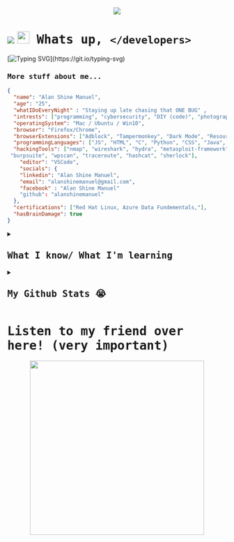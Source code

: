 # <p align="center"><img src="https://raw.githubusercontent.com/T3M1N4L/T3M1N4L/main/Group%201AlanX.png"/></p>

# <img src="https://readme-typing-svg.herokuapp.com?font=Source+Code+Pro&duration=3000&pause=20&color=00F7AE&multiline=true&random=false&width=450&height=75&separator=%3C&lines=%2F%2F+Hello+World%3Cconsole.log(%22Hello%2C+World!%22);"/> <samp><img src="https://media.giphy.com/media/hvRJCLFzcasrR4ia7z/giphy.gif" width="28px" height="28px"> Whats up, `</developers>`</samp> 
[![Typing SVG](https://readme-typing-svg.herokuapp.com?font=Fira+Code&size=42&duration=3000&pause=1000&color=94F7CC&random=false&width=1200&height=100&lines=Hey%2C+I'm+Alan+Shine+Manuel;I'm+a+software+developer%3F;I+like+Python%2C+C%2C+Java%2C+and+being+lazy;I+have+a+passion+for+cybersecurity;Check+out+my+repos!+I+hope+you+like+them!)](https://git.io/typing-svg)

### <samp>More stuff about me...</samp>
```JSON
{
  "name": "Alan Shine Manuel",
  "age": "25",
  "whatIDoEveryNight" : "Staying up late chasing that ONE BUG" ,
  "intrests": ["programming", "cybersecurity", "DIY (code)", "photography", "Linux"],
  "operatingSystem": "Mac / Ubuntu / Win10",
  "browser": "Firefox/Chrome",
  "browserExtensions": ["Adblock", "Tampermonkey", "Dark Mode", "ResourcesSaver", "Vencord"],
  "programmingLanguages": ["JS", "HTML", "C", "Python", "CSS", "Java", "C++"],
  "hackingTools": ["nmap", "wireshark", "hydra", "metasploit-framework", "aircrack-ng", "john",
 "burpsuite", "wpscan", "traceroute", "hashcat", "sherlock"],
    "editor": "VSCode",
    "socials": {
    "linkedin": "Alan Shine Manuel",
    "email": "alanshinemanuel@gmail.com",
    "facebook" : "Alan Shine Manuel"
    "github": "alanshinemanuel"
  },
  "certifications": ["Red Hat Linux, Azure Data Fundementals,"],
  "hasBrainDamage": true
}
```
<details>
  <summary><h2><samp>What I know/ What I'm learning</samp></h2></summary>
<p  align="center">
<a  href="">
<img  src="https://skillicons.dev/icons?i=html,js,css,solidity,stackoverflow,raspberrypi,py,powershell,php,ps,nodejs,mongodb,linux,md,linkedin,jquery,java,gmail,github,git,codepen,c,cpp,bash&theme=dark&perline=10"/>
</a>
</p>
</details>

<details>
  <summary><h2><samp>My Github Stats 😭</samp></h2></summary>
<p  align="center">
<a  href="">
<img  src="https://github-readme-stats.vercel.app/api?username=alanshinemanuel&show_icons=true&title_color=59ffa9ff&text_color=8E8E8E&icon_color=cf93faff&bg_color=000000ff"/>
</a>
</p>
</details>

# <samp>Listen to my friend over here! (very important)</samp>
<p align="center">
<img src="https://raw.githubusercontent.com/T3M1N4L/T3M1N4L/main/WindowTuxTip.png" width="400px"/>
</p>
